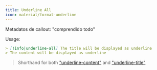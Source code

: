 ```yaml
---
title: Underline All
icon: material/format-underline
---
```


Metadatos de callout: "comprendido todo"

Usage:
```md
> [!info|underline-all] The title will be displayed as underline
> The content will be displayed as underline
```
> Shorthand for both ["underline-content"](。/content-styling/page-12.md) and ["underline-title"](。/title-styling/page-22.md)